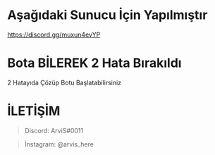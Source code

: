 # Aşağıdaki Sunucu İçin Yapılmıştır
https://discord.gg/muxun4evYP

# Bota BİLEREK 2 Hata Bırakıldı
2 Hatayıda Çözüp Botu Başlatabilirsiniz


# İLETİŞİM
> Discord: ArviS#0011

> İnstagram: @arvis_here
